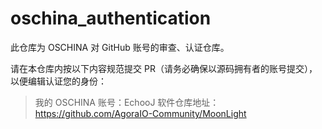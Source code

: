 # oschina_authentication
此仓库为 OSCHINA 对 GitHub 账号的审查、认证仓库。

请在本仓库内按以下内容规范提交 PR（请务必确保以源码拥有者的账号提交），以便编辑认证您的身份：

> 我的 OSCHINA 账号：EchooJ
> 软件仓库地址：https://github.com/AgoraIO-Community/MoonLight
